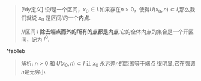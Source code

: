 



> [!dy定义] 
>  设$I$是一个区间，$x_0∈I$.如果存在$n>0$，使得$U(x_0,n) \subset I$,那么我们就说 $x_0$ 是区间$I$的一个**内点**.
>  
>  //区间 $I$ **除去端点而外的所有的点都是内点**.它的全体内点的集合是一个开区间，记为 $I^{0}$.

^fab1eb

> 解析:
> $n>0$ 和 $U(x_{0},n)\subset I$ 让 $x_{0}$ 永远差$n$的距离等于端点
> 很明显,它在强调 $n$是无穷小